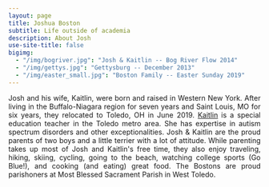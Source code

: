 ```yaml
---
layout: page
title: Joshua Boston
subtitle: Life outside of academia
description: About Josh
use-site-title: false
bigimg:
  - "/img/bogriver.jpg": "Josh & Kaitlin -- Bog River Flow 2014"
  - "/img/gettys.jpg": "Gettysburg -- December 2013"
  - "/img/easter_small.jpg": "Boston Family -- Easter Sunday 2019"
---
```


<p align="justify">Josh and his wife, Kaitlin, were born and raised in Western New York. After living in the Buffalo-Niagara region for seven years and Saint Louis, MO for six years, they relocated to Toledo, OH in June 2019. <a href="https://www.kaitlinboston.com/" target="_blank">Kaitlin</a> is a special education teacher in the Toledo metro area. She has expertise in autism spectrum disorders and other exceptionalities. Josh & Kaitlin are the proud parents of two boys and a little terrier with a lot of attitude. While parenting takes up most of Josh and Kaitlin's free time, they also enjoy traveling, hiking, skiing, cycling, going to the beach, watching college sports (Go Blue!), and cooking (and eating) great food. The Bostons are proud parishoners at Most Blessed Sacrament Parish in West Toledo.</p>
